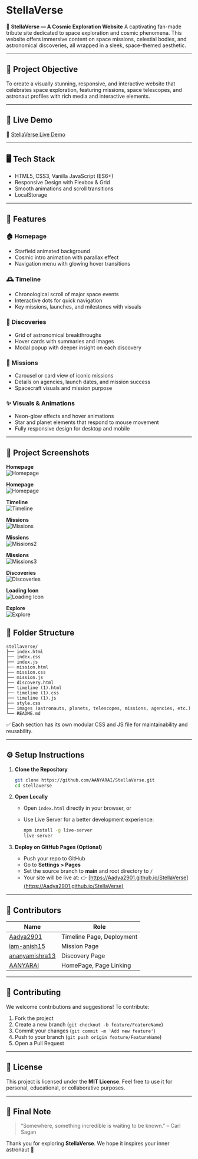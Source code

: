 # StellaVerse

🌌 **StellaVerse — A Cosmic Exploration Website**
A captivating fan-made tribute site dedicated to space exploration and cosmic phenomena. This website offers immersive content on space missions, celestial bodies, and astronomical discoveries, all wrapped in a sleek, space-themed aesthetic.

---

## 🎯 Project Objective

To create a visually stunning, responsive, and interactive website that celebrates space exploration, featuring missions, space telescopes, and astronaut profiles with rich media and interactive elements.

---

## 🚀 Live Demo

🔗 [StellaVerse Live Demo](stella-verse.vercel.app)

---

## 🖥️ Tech Stack

* HTML5, CSS3, Vanilla JavaScript (ES6+)
* Responsive Design with Flexbox & Grid
* Smooth animations and scroll transitions
* LocalStorage 

---

## 🌟 Features

### 🏠 Homepage

* Starfield animated background
* Cosmic intro animation with parallax effect
* Navigation menu with glowing hover transitions

### 🕰️ Timeline

* Chronological scroll of major space events
* Interactive dots for quick navigation
* Key missions, launches, and milestones with visuals

### 🔭 Discoveries

* Grid of astronomical breakthroughs
* Hover cards with summaries and images
* Modal popup with deeper insight on each discovery

### 🚀 Missions

* Carousel or card view of iconic missions
* Details on agencies, launch dates, and mission success
* Spacecraft visuals and mission purpose

### ✨ Visuals & Animations

* Neon-glow effects and hover animations
* Star and planet elements that respond to mouse movement
* Fully responsive design for desktop and mobile

---

## 📸 Project Screenshots

**Homepage**  
![Homepage](homepage.jpg)

**Homepage**  
![Homepage](homepage2.jpg)

**Timeline**  
![Timeline](timeline.jpg)

**Missions**  
![Missions](missions.jpg)

**Missions**  
![Missions2](missions2.jpg)

**Missions**  
![Missions3](missions3.jpg)

**Discoveries**  
![Discoveries](discoveries.jpg)

**Loading Icon**  
![Loading Icon](loading.jpg)

**Explore**  
![Explore](explore.jpg)


## 📁 Folder Structure

```
stellaverse/
├── index.html
├── index.css
├── index.js
├── mission.html
├── mission.css
├── mission.js
├── discovery.html
├── timeline (1).html
├── timeline (1).css
├── timeline (1).js
├── style.css
├── images (astronauts, planets, telescopes, missions, agencies, etc.)
└── README.md
```

✅ Each section has its own modular CSS and JS file for maintainability and reusability.

---

## ⚙️ Setup Instructions

1. **Clone the Repository**

   ```bash
   git clone https://github.com/AANYARAI/StellaVerse.git
   cd stellaverse
   ```

2. **Open Locally**

   * Open `index.html` directly in your browser, or
   * Use Live Server for a better development experience:

     ```bash
     npm install -g live-server
     live-server
     ```

3. **Deploy on GitHub Pages (Optional)**

   * Push your repo to GitHub
   * Go to **Settings > Pages**
   * Set the source branch to **main** and root directory to `/`
   * Your site will be live at:
     👉 [https://Aadya2901.github.io/StellaVerse](https://Aadya2901.github.io/StellaVerse)

---

## 👥 Contributors

| Name                                                | Role                               |
| --------------------------------------------------- | ---------------------------------- |
| [Aadya2901](https://github.com/Aadya2901)           | Timeline Page, Deployment          |
| [iam-anish15](https://github.com/iam-anish15)       | Mission Page                       |
| [ananyamishra13](https://github.com/ananyamishra13) | Discovery Page                     |
| [AANYARAI](https://github.com/AANYARAI)             | HomePage, Page Linking             |

---

## 🤝 Contributing

We welcome contributions and suggestions!
To contribute:

1. Fork the project
2. Create a new branch (`git checkout -b feature/FeatureName`)
3. Commit your changes (`git commit -m 'Add new feature'`)
4. Push to your branch (`git push origin feature/FeatureName`)
5. Open a Pull Request

---

## 📝 License

This project is licensed under the **MIT License**.
Feel free to use it for personal, educational, or collaborative purposes.

---

## 🌠 Final Note

> “Somewhere, something incredible is waiting to be known.” – Carl Sagan

Thank you for exploring **StellaVerse**.
We hope it inspires your inner astronaut 🚀
